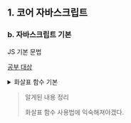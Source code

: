 ## 1. 코어 자바스크립트

### b. 자바스크립트 기본

JS 기본 문법

[공부 대상](https://ko.javascript.info/first-steps)

<details>
  <summary>화살표 함수 기본</summary>
  arrow function은 함수 표현식보다 단순하고 간결하다.

```js
let sum = (a, b) => a+b  // 인자 a, b를 받아 a+b 반환

let sum = function(a,b){ // 동일한 기능
  return a+b
}

let sum = (a, b) => {    // 동일한 기능
  let result = a+b
  return result
}

sum(1,2) // 3

----

// 인수가 하나면 괄호 생략 가능
let double = n => n*2
double(3) // 6

// 인수가 없으면 괄호 비우기 가능, 생략 불가능
let hi = () => console.log("hello!")

----
// 문제 : 화살표 함수로 변경하기
function ask(question, yes, no) {
  if (confirm(question)) yes()
  else no();
}

ask(
  "동의하십니까?",
  function() { alert("동의하셨습니다."); },
  function() { alert("취소 버튼을 누르셨습니다."); }

----
// 풀이
let ask = (question, yes, no) => 
  confirm(question) ? yes() : no()

ask("동의하십니까?", () => alert("동의완료!"), () => alert("취소!"))
```
  </details>

> 알게된 내용 정리
>
> 화살표 함수 사용법에 익숙해져야겠다.